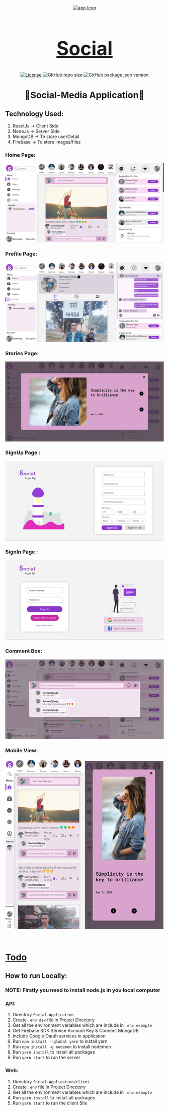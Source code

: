 <div align="center">

[<img src="./appIcon.ico" style="width:100px;" alt="app Icon"/><h1 style="font-size:60px; width:100%;">Social</h1>](./appIcon.ico)
  
[![License](https://img.shields.io/github/license/Roman-Ojha/Social-Application?color=%23d450cf&style=for-the-badge)](https://opensource.org/licenses/MIT)
![GitHub repo size](https://img.shields.io/github/repo-size/Roman-Ojha/Social-Application?color=%234980cc&label=Size&logo=GitHub&style=for-the-badge)
![GitHub package.json version](https://img.shields.io/github/package-json/v/Roman-Ojha/Social-Application?color=%2300c2b8&logo=V&style=for-the-badge)
  
# 🤝Social-Media Application🤝

</div>

## Technology Used:
1. ReactJs -> Client Side
2. NodeJs -> Server Side
3. MongoDB -> To store userDetail
4. Firebase -> To store images/files

### Home Page:
[<img src="Interface/Home_Page.png" alt="Home_Page"></img>](Interface/Home_Page.png)

### Profile Page:
[<img src="Interface/Profile_Page.png" alt="Profile_Page"></img>](Interface/Profile_Page.png)

### Stories Page:
[<img src="Interface/Story_Page.png" alt="Story_Page"></img>](Interface/Story_Page.png)

### SignUp Page :
[<img src="Interface/Sign_Up_Page.png" alt="SignUp_Page"></img>](Interface/Sign_Up_Page.png)

### SignIn Page :
[<img src="Interface/Sign_In_Page.png" alt="SignIn_Page"></img>](Interface/Sign_In_Page.png)


### Comment Box:
[<img src="Interface/Comment_Box.png" alt="Comment_Box"></img>](Interface/Comment_Box.png)

### Mobile View:

[<img src="Interface/Home_Page_Mobile_View.png" width="49.5%" alt="Mobile_View"></img>](Interface/Home_Page_Mobile_View.png)
[<img src="Interface/Story_Page_Mobile_View.png" width="49.5%" alt="Mobile_View"></img>](Interface/Story_Page_Mobile_View.png)

<br/>



[<h1>Todo</h1>](todo.md "Todo")

## How to run Locally:

### NOTE: Firstly you need to install node.js in you local computer

### API:
1. Directory `Social-Application`
2. Create `.env.dev` file in Project Directory
3. Get all the environment variables which are include in `.env.example`
4. Get Firebase SDK Service Account Key & Connect MongoDB
5. Include Google Oauth services in application
6. Run `npm install --global yarn` to install yarn
7.  Run `npm install -g nodemon` to install nodemon
8. Run `yarn install` to install all packages
9. Run `yarn start` to run the server

### Web:
1. Directory `Social-Application/client`
2. Create `.env` file in Project Directory
3. Get all the environment variables which are include in `.env.example`
4. Run `yarn install` to install all packages
5. Run `yarn start` to run the client Site

